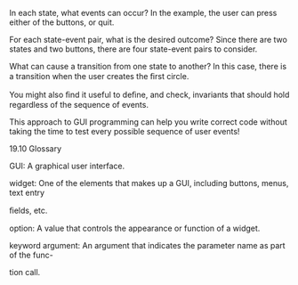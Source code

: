 In each state, what events can occur? In the example, the user can press either of the buttons, or quit.

For each state-event pair, what is the desired outcome? Since there are two states and two buttons, there are four state-event pairs to consider.

What can cause a transition from one state to another? In this case, there is a transition when the user creates the ﬁrst circle.

You might also ﬁnd it useful to deﬁne, and check, invariants that should hold regardless of the sequence of events.

This approach to GUI programming can help you write correct code without taking the time to test every possible sequence of user events!

19.10 Glossary

GUI: A graphical user interface.

widget: One of the elements that makes up a GUI, including buttons, menus, text entry

ﬁelds, etc.

option: A value that controls the appearance or function of a widget.

keyword argument: An argument that indicates the parameter name as part of the func-

tion call.